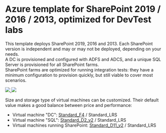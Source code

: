 # Azure template for SharePoint 2019 / 2016 / 2013, optimized for DevTest labs

This template deploys SharePoint 2019, 2016 and 2013. Each SharePoint version is independent and may or may not be deployed, depending on your needs.  
A DC is provisioned and configured with ADFS and ADCS, and a unique SQL Server is provisioned for all SharePoint farms.  
SharePoint farms are optimized for running integration tests: they have a minimum configuration to provision quickly, but still viable to cover most scenarios.

<a href="https://portal.azure.com/#create/Microsoft.Template/uri/https%3A%2F%2Fraw.githubusercontent.com%2FYvand%2FAzureRM-Templates%2Fdev%2FTemplates%2FSharePoint-ADFS-DevTestLabs%2Fazuredeploy.json" target="_blank">
    <img src="http://azuredeploy.net/deploybutton.png"/>
</a>
<a href="http://armviz.io/#/?load=https%3A%2F%2Fraw.githubusercontent.com%2FYvand%2FAzureRM-Templates%2Fdev%2FTemplates%2FSharePoint-ADFS-DevTestLabs%2Fazuredeploy.json" target="_blank">
    <img src="http://armviz.io/visualizebutton.png"/>
</a>

Size and storage type of virtual machines can be customized. Their default value makes a good balance between price and performance:

* Virtual machine "DC": [Standard_F4](https://docs.microsoft.com/en-us/azure/virtual-machines/windows/sizes-compute#fsv2-series-sup1sup) / Standard_LRS
* Virtual machine "SQL": [Standard_D2_v2](https://docs.microsoft.com/en-us/azure/virtual-machines/windows/sizes-general#dv2-series) / Standard_LRS
* Virtual machines running SharePoint: [Standard_D11_v2](https://docs.microsoft.com/en-us/azure/virtual-machines/windows/sizes-memory#dv2-series-11-15) / Standard_LRS
